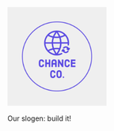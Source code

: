 <p align="left">
  <img src="https://github.com/Chance-Co/.github/blob/main/profile/pictures/chance%20co-logos.jpeg" width="200" title="chance co. logo">
</p>

Our slogen: build it!
